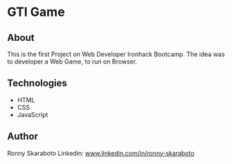 # GTI Game

## About
This is the first Project on Web Developer Ironhack Bootcamp. The idea was to developer a Web Game, to run on Browser.

## Technologies 
- HTML 
- CSS
- JavaScript

## Author
Ronny Skaraboto 
Linkedin: www.linkedin.com/in/ronny-skaraboto


